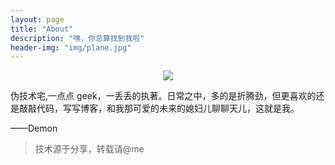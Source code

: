 ```yaml
---
layout: page
title: "About"
description: "嘿，你总算找到我啦"
header-img: "img/plane.jpg"
---
```


<center>
    <p><img src="http://upload.jianshu.io/users/upload_avatars/2781235/f2456cd2bc0b.PNG?imageMogr/thumbnail/150x150/quality/100" align="center" border-radius="50%"></p>
</center>


伪技术宅,一点点 geek，一丢丢的执著。日常之中，多的是折腾劲，但更喜欢的还是敲敲代码，写写博客，和我那可爱的未来的媳妇儿聊聊天儿，这就是我。

——Demon


> 技术源于分享，转载请@me

